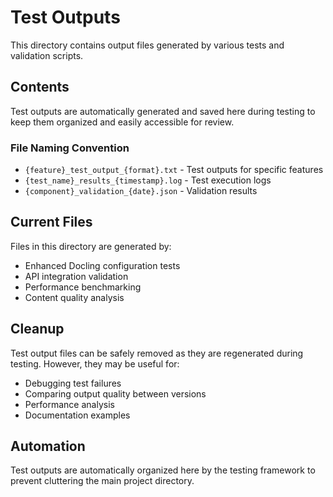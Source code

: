 # Test Outputs

This directory contains output files generated by various tests and validation scripts.

## Contents

Test outputs are automatically generated and saved here during testing to keep them organized and easily accessible for review.

### File Naming Convention

- `{feature}_test_output_{format}.txt` - Test outputs for specific features
- `{test_name}_results_{timestamp}.log` - Test execution logs
- `{component}_validation_{date}.json` - Validation results

## Current Files

Files in this directory are generated by:
- Enhanced Docling configuration tests
- API integration validation
- Performance benchmarking
- Content quality analysis

## Cleanup

Test output files can be safely removed as they are regenerated during testing. However, they may be useful for:
- Debugging test failures
- Comparing output quality between versions
- Performance analysis
- Documentation examples

## Automation

Test outputs are automatically organized here by the testing framework to prevent cluttering the main project directory.